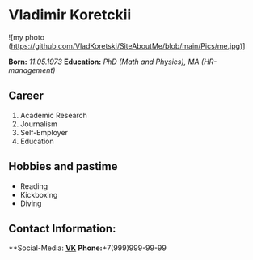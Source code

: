 # Vladimir Koretckii

![my photo (https://github.com/VladKoretski/SiteAboutMe/blob/main/Pics/me.jpg)]

**Born:** *11.05.1973*
**Education:** *PhD (Math and Physics), MA (HR-management)*

## Career
1. Academic Research
2. Journalism
3. Self-Employer
4. Education

## Hobbies and pastime
* Reading
* Kickboxing
* Diving
  
## Contact Information:
**Social-Media: [**VK**](https://vk.com/id390404741)
**Phone:**+7(999)999-99-99
